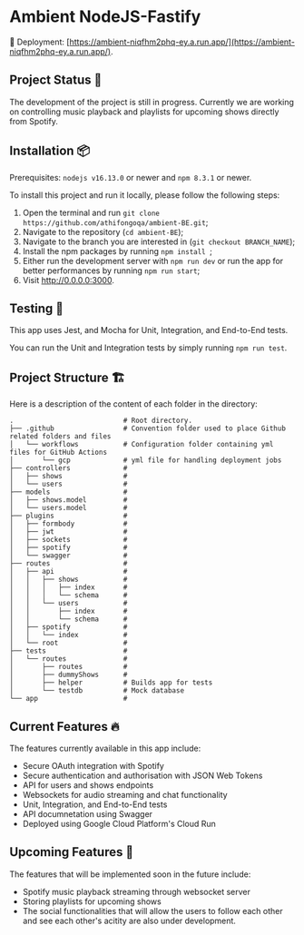 # Ambient NodeJS-Fastify

🚀 Deployment: [https://ambient-niqfhm2phq-ey.a.run.app/](https://ambient-niqfhm2phq-ey.a.run.app/).

## Project Status 🚧

The development of the project is still in progress. Currently we are working on controlling music playback and playlists for upcoming shows directly from Spotify.

## Installation 📦

Prerequisites: `nodejs v16.13.0` or newer and `npm 8.3.1` or newer.

To install this project and run it locally, please follow the following steps:

1. Open the terminal and run `git clone https://github.com/athifongoqa/ambient-BE.git`;
2. Navigate to the repository (`cd ambient-BE`);
3. Navigate to the branch you are interested in (`git checkout BRANCH_NAME`);
4. Install the npm packages by running `npm install `;
5. Either run the development server with `npm run dev` or run the app for better performances by running `npm run start`;
6. Visit http://0.0.0.0:3000.

## Testing 🧪

This app uses Jest, and Mocha for Unit, Integration, and End-to-End tests.

You can run the Unit and Integration tests by simply running `npm run test`.

## Project Structure 🏗

Here is a description of the content of each folder in the directory:

```
.                           # Root directory.
├── .github                 # Convention folder used to place Github related folders and files
│   └── workflows           # Configuration folder containing yml files for GitHub Actions
│       └── gcp             # yml file for handling deployment jobs
├── controllers             #
│   ├── shows               # 
│   └── users               #           
├── models                  #
│   ├── shows.model         #      
│   └── users.model         #      
├── plugins                 #
│   ├── formbody            #    
│   ├── jwt                 #
│   ├── sockets             #   
│   ├── spotify             #   
│   └── swagger             #             
├── routes                  #  
│   ├── api                 #
│   │   ├── shows           #
│   │   │   ├── index       #
│   │   │   └── schema      # 
│   │   └── users           #
│   │       ├── index       #
│   │       └── schema      #
│   ├── spotify             #
│   │   └── index           #
│   └── root                #     
├── tests                   #
│   └── routes              #
│       ├── routes          #                 
│       ├── dummyShows      #                     
│       ├── helper          # Builds app for tests               
│       └── testdb          # Mock database               
└── app                     # 
```

## Current Features 🔥

The features currently available in this app include:

- Secure OAuth integration with Spotify
- Secure authentication and authorisation with JSON Web Tokens
- API for users and shows endpoints
- Websockets for audio streaming and chat functionality
- Unit, Integration, and End-to-End tests
- API documnetation using Swagger
- Deployed using Google Cloud Platform's Cloud Run

## Upcoming Features 🔮

The features that will be implemented soon in the future include:

- Spotify music playback streaming through websocket server
- Storing playlists for upcoming shows
- The social functionalities that will allow the users to follow each other and see each other's acitity are also under development.